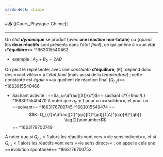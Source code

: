```yaml
---
cards-deck: chimie
---
```


#📤 [[Cours_Physique-Chimie]]

---
Un *état* ***dynamique*** se produit {avec **une réaction non-totale**} ou {quand les **deux réactifs** sont présents dans l'*état final*}, ce qui amène à ==un *état d'**équilibre***==
^1663015540462
- exemple : $A_2 + B_2 = 2AB$

On peut le représenter avec une *constante* **d'équilibre**, ($K$), dépend donc des ==activités== à l'*état final* (mais aussi de la *température*) ; cette constante est *égale* ==au quotient de réaction final ($Q_{r,f}$)==
^1663015540466
- Sachant activité : ==$a_x=\dfrac{[X]}{c°}$== sachant c°{=1mol/L}
^1663015540470
	A noter que $a_x=1$ pour un ==solide==, et pour un ==solvant==
^1663176700745
	^1663015540474
==$$K=Q_{r,f}=\dfrac{[C]^{qc}[D]^{qd}}{[A]^{qa}[B]^{qb}} \tag{2}\nonumber$$==
^1663176700749


A noter que si $Q_{r,i}>1$ alors les réactifs vont vers ==le sens indirect==, et si $Q_{r,i}<1$ alors les réactifs vont vers ==le sens direct== ; on appelle cela une ==évolution spontanée==
^1663176700753
